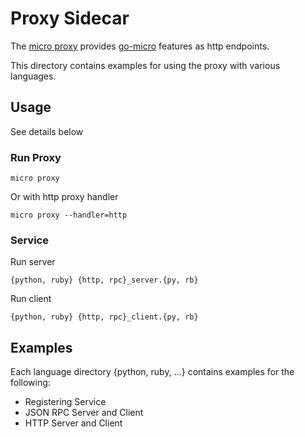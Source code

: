 # Proxy Sidecar

The [micro proxy](https://github.com/micro/micro/tree/master/proxy) provides [go-micro](https://github.com/micro/go-micro) features as http endpoints.

This directory contains examples for using the proxy with various languages.

## Usage

See details below

### Run Proxy

```
micro proxy
```

Or with http proxy handler
```
micro proxy --handler=http
```

### Service

Run server
```
{python, ruby} {http, rpc}_server.{py, rb}
```

Run client
```
{python, ruby} {http, rpc}_client.{py, rb}
```

## Examples

Each language directory {python, ruby, ...} contains examples for the following:

- Registering Service
- JSON RPC Server and Client
- HTTP Server and Client
